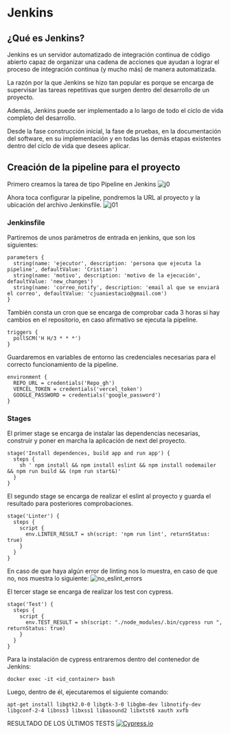 # Jenkins

## ¿Qué es Jenkins?

Jenkins es un servidor automatizado de integración continua de código abierto capaz de organizar una cadena de acciones que ayudan a lograr el proceso de integración continua (y mucho más) de manera automatizada.

La razón por la que Jenkins se hizo tan popular es porque se encarga de supervisar las tareas repetitivas que surgen dentro del desarrollo de un proyecto.

Además, Jenkins puede ser implementado a lo largo de todo el ciclo de vida completo del desarrollo.

Desde la fase construcción inicial, la fase de pruebas, en la documentación del software, en su implementación y en todas las demás etapas existentes dentro del ciclo de vida que desees aplicar.

## Creación de la pipeline para el proyecto
Primero creamos la tarea de tipo Pipeline en Jenkins
![j0](https://user-images.githubusercontent.com/79716922/151997259-51cac415-d91a-49f6-b105-2dcbf6e2e165.png)

Ahora toca configurar la pipeline, pondremos la URL al proyecto y la ubicación del archivo Jenkinsfile.
![j01](https://user-images.githubusercontent.com/79716922/151997260-72a1b849-9f7d-41b7-b082-43d0e631a3be.png)

### Jenkinsfile

Partiremos de unos parámetros de entrada en jenkins, que son los siguientes:
``` 
parameters {
  string(name: 'ejecutor', description: 'persona que ejecuta la pipeline', defaultValue: 'Cristian')
  string(name: 'motivo', description: 'motivo de la ejecución', defaultValue: 'new_changes')
  string(name: 'correo_notify', description: 'email al que se enviará el correo', defaultValue: 'cjuaniestacio@gmail.com')
}
```
También consta un cron que se encarga de comprobar cada 3 horas si hay cambios en el repositorio, en caso afirmativo se ejecuta la pipeline.
```
triggers {
  pollSCM('H H/3 * * *')
}
```
Guardaremos en variables de entorno las credenciales necesarias para el correcto funcionamiento de la pipeline.
```
environment {
  REPO_URL = credentials('Repo_gh')
  VERCEL_TOKEN = credentials('vercel_token')
  GOOGLE_PASSWORD = credentials('google_password')
}
```
### Stages
El primer stage se encarga de instalar las dependencias necesarias, construir y poner en marcha la aplicación de next del proyecto.
```
stage('Install dependences, build app and run app') {
  steps {
    sh ' npm install && npm install eslint && npm install nodemailer && npm run build && (npm run start&)'
  }
}
```
El segundo stage se encarga de realizar el eslint al proyecto y guarda el resultado para posteriores comprobaciones.
```
stage('Linter') {
  steps {
    script {
      env.LINTER_RESULT = sh(script: 'npm run lint', returnStatus: true)
    }
  }
}
```
En caso de que haya algún error de linting nos lo muestra, en caso de que no, nos muestra lo siguiente:
![no_eslint_errors](https://user-images.githubusercontent.com/79716922/152013654-46c19847-2d0d-41cb-8e97-8c77aec5fbd0.png)

El tercer stage se encarga de realizar los test con cypress.
```
stage('Test') {
  steps {
    script {
      env.TEST_RESULT = sh(script: "./node_modules/.bin/cypress run ", returnStatus: true)
    }
  }
}
```
Para la instalación de cypress entraremos dentro del contenedor de Jenkins:
```
docker exec -it <id_container> bash
```
Luego, dentro de él, ejecutaremos el siguiente comando:
```
apt-get install libgtk2.0-0 libgtk-3-0 libgbm-dev libnotify-dev libgconf-2-4 libnss3 libxss1 libasound2 libxtst6 xauth xvfb
```







<!---Start place for the badge -->
RESULTADO DE LOS ÚLTIMOS TESTS [![Cypress.io](https://img.shields.io/badge/tested%20with-Cypress-04C38E.svg)](https://www.cypress.io/)
<!---End place for the badge -->
